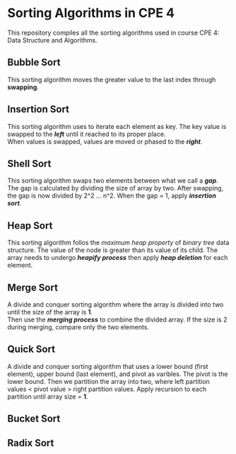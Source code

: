 # Sorting Algorithms in CPE 4

This repository compiles all the sorting algorithms used in course CPE 4: Data Structure and Algorithms. 

## Bubble Sort
This sorting algorithm moves the greater value to the last index through **swapping**.

## Insertion Sort
This sorting algorithm uses to iterate each element as key. The key value is swapped to the **_left_** until it reached to its proper place. <br>
When values is swapped, values are moved or phased to the **_right_**.

## Shell Sort
This sorting algorithm swaps two elements between what we call a ***gap***. The gap is calculated by dividing the size of array by two. After swapping, the gap is
now divided by 2^2 ... n^2. When the gap = 1, apply ***insertion sort***.
## Heap Sort
This sorting algorithm follos the *maximum heap property* of *binary tree* data structure. The value of the node is greater than its value of its child.
The array needs to undergo ***heapify process*** then apply ***heap deletion*** for each element.

## Merge Sort
A divide and conquer sorting algorithm where the array is divided into two until the size of the array is **1**. <br>
Then use the ***merging process*** to combine the divided array. If the size is 2 during merging, compare only the two elements.

## Quick Sort
A divide and conquer sorting algorithm that uses a lower bound (first element), upper bound (last element), and pivot as varibles. The pivot is the lower bound.
Then we partition the array into two, where left partition values < pivot value > right partition values. Apply recursion to each partition until array size = **1**.

## Bucket Sort

## Radix Sort
